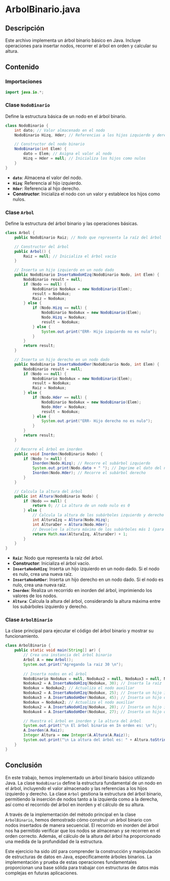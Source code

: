 # ArbolBinario.java

## Descripción
Este archivo implementa un árbol binario básico en Java. Incluye operaciones para insertar nodos, recorrer el árbol en orden y calcular su altura.

## Contenido

### Importaciones
```java
import java.io.*;
```

### Clase `NodoBinario`
Define la estructura básica de un nodo en el árbol binario.
```java
class NodoBinario {
    int dato; // Valor almacenado en el nodo
    NodoBinario Hizq, Hder; // Referencias a los hijos izquierdo y derecho

    // Constructor del nodo binario
    NodoBinario(int Elem) {
        dato = Elem; // Asigna el valor al nodo
        Hizq = Hder = null; // Inicializa los hijos como nulos
    }
}
```

- **`dato`**: Almacena el valor del nodo.
- **`Hizq`**: Referencia al hijo izquierdo.
- **`Hder`**: Referencia al hijo derecho.
- **Constructor**: Inicializa el nodo con un valor y establece los hijos como nulos.

### Clase `Arbol`
Define la estructura del árbol binario y las operaciones básicas.
```java
class Arbol {
    public NodoBinario Raiz; // Nodo que representa la raíz del árbol

    // Constructor del árbol
    public Arbol() {
        Raiz = null; // Inicializa el árbol vacío
    }

    // Inserta un hijo izquierdo en un nodo dado
    public NodoBinario InsertaNodoHIzq(NodoBinario Nodo, int Elem) {
        NodoBinario result = null;
        if (Nodo == null) {
            NodoBinario NodoAux = new NodoBinario(Elem);
            result = NodoAux;
            Raiz = NodoAux;
        } else {
            if (Nodo.Hizq == null) {
                NodoBinario NodoAux = new NodoBinario(Elem);
                Nodo.Hizq = NodoAux;
                result = NodoAux;
            } else {
                System.out.print("ERR- Hijo izquierdo no es nulo");
            }
        }
        return result;
    }

    // Inserta un hijo derecho en un nodo dado
    public NodoBinario InsertaNodoHDer(NodoBinario Nodo, int Elem) {
        NodoBinario result = null;
        if (Nodo == null) {
            NodoBinario NodoAux = new NodoBinario(Elem);
            result = NodoAux;
            Raiz = NodoAux;
        } else {
            if (Nodo.Hder == null) {
                NodoBinario NodoAux = new NodoBinario(Elem);
                Nodo.Hder = NodoAux;
                result = NodoAux;
            } else {
                System.out.print("ERR- Hijo derecho no es nulo");
            }
        }
        return result;
    }

    // Recorre el árbol en inorden
    public void Inorden(NodoBinario Nodo) {
        if (Nodo != null) {
            Inorden(Nodo.Hizq); // Recorre el subárbol izquierdo
            System.out.print(Nodo.dato + " "); // Imprime el dato del nodo actual
            Inorden(Nodo.Hder); // Recorre el subárbol derecho
        }
    }

    // Calcula la altura del árbol
    public int Altura(NodoBinario Nodo) {
        if (Nodo == null) {
            return 0; // La altura de un nodo nulo es 0
        } else {
            // Calcula la altura de los subárboles izquierdo y derecho
            int AlturaIzq = Altura(Nodo.Hizq);
            int AlturaDer = Altura(Nodo.Hder);
            // Devuelve la altura máxima de los subárboles más 1 (para el nodo actual)
            return Math.max(AlturaIzq, AlturaDer) + 1;
        }
    }
}
```

- **`Raiz`**: Nodo que representa la raíz del árbol.
- **Constructor**: Inicializa el árbol vacío.
- **`InsertaNodoHIzq`**: Inserta un hijo izquierdo en un nodo dado. Si el nodo es nulo, crea una nueva raíz.
- **`InsertaNodoHDer`**: Inserta un hijo derecho en un nodo dado. Si el nodo es nulo, crea una nueva raíz.
- **`Inorden`**: Realiza un recorrido en inorden del árbol, imprimiendo los valores de los nodos.
- **`Altura`**: Calcula la altura del árbol, considerando la altura máxima entre los subárboles izquierdo y derecho.

### Clase `ArbolBinario`

La clase principal para ejecutar el código del árbol binario y mostrar su funcionamiento.

```java
class ArbolBinario {
    public static void main(String[] ar) {
        // Crea una instancia del árbol binario
        Arbol A = new Arbol();
        System.out.print("Agregando la raiz 30 \n");
        
        // Inserta nodos en el árbol
        NodoBinario NodoAux = null, NodoAux2 = null, NodoAux3 = null, NodoAux4 = null;
        NodoAux2 = A.InsertaNodoHIzq(NodoAux, 30); // Inserta la raíz
        NodoAux = NodoAux2; // Actualiza el nodo auxiliar
        NodoAux2 = A.InsertaNodoHIzq(NodoAux, 25); // Inserta un hijo izquierdo
        NodoAux3 = A.InsertaNodoHDer(NodoAux, 45); // Inserta un hijo derecho
        NodoAux = NodoAux2; // Actualiza el nodo auxiliar
        NodoAux2 = A.InsertaNodoHIzq(NodoAux, 20); // Inserta un hijo izquierdo
        NodoAux4 = A.InsertaNodoHDer(NodoAux, 27); // Inserta un hijo derecho

        // Muestra el árbol en inorden y la altura del árbol
        System.out.print("\n El árbol binario en In orden es: \n");
        A.Inorden(A.Raiz);
        Integer Altura = new Integer(A.Altura(A.Raiz));
        System.out.print("\n La altura del árbol es: " + Altura.toString() + "\n");
    }
}
```

## Conclusión

En este trabajo, hemos implementado un árbol binario básico utilizando Java. La clase `NodoBinario` define la estructura fundamental de un nodo en el árbol, incluyendo el valor almacenado y las referencias a los hijos izquierdo y derecho. La clase `Arbol` gestiona la estructura del árbol binario, permitiendo la inserción de nodos tanto a la izquierda como a la derecha, así como el recorrido del árbol en inorden y el cálculo de su altura.

A través de la implementación del método principal en la clase `ArbolBinario`, hemos demostrado cómo construir un árbol binario con nodos insertados de manera secuencial. El recorrido en inorden del árbol nos ha permitido verificar que los nodos se almacenan y se recorren en el orden correcto. Además, el cálculo de la altura del árbol ha proporcionado una medida de la profundidad de la estructura.

Este ejercicio ha sido útil para comprender la construcción y manipulación de estructuras de datos en Java, específicamente árboles binarios. La implementación y prueba de estas operaciones fundamentales proporcionan una base sólida para trabajar con estructuras de datos más complejas en futuras aplicaciones.

